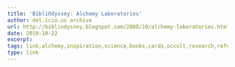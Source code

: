 ```yaml
---
title: 'BibliOdyssey: Alchemy Laboratories'
author: del.icio.us archive
url: http://bibliodyssey.blogspot.com/2008/10/alchemy-laboratories.html
date: 2010-10-22
excerpt: 
tags: link,alchemy,inspiration,science,books,cards,occult,research,reference
type: link
---
```

